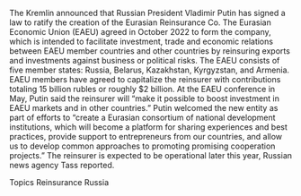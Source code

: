 The Kremlin announced that Russian President Vladimir Putin has signed a law to ratify the creation of the Eurasian Reinsurance Co.
The Eurasian Economic Union (EAEU) agreed in October 2022 to form the company, which is intended to facilitate investment, trade and economic relations between EAEU member countries and other countries by reinsuring exports and investments against business or political risks.
The EAEU consists of five member states: Russia, Belarus, Kazakhstan, Kyrgyzstan, and Armenia.
EAEU members have agreed to capitalize the reinsurer with contributions totaling 15 billion rubles or roughly $2 billion.
At the EAEU conference in May, Putin said the reinsurer will “make it possible to boost investment in EAEU markets and in other countries.”
Putin welcomed the new entity as part of efforts to “create a Eurasian consortium of national development institutions, which will become a platform for sharing experiences and best practices, provide support to entrepreneurs from our countries, and allow us to develop common approaches to promoting promising cooperation projects.”
The reinsurer is expected to be operational later this year, Russian news agency Tass reported.

Topics
Reinsurance
Russia
